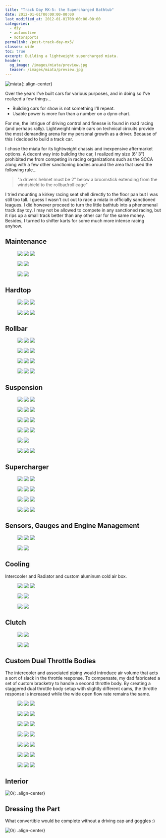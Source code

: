 ```yaml
---
title: "Track Day MX-5: the Supercharged Bathtub"
date: 2012-01-01T00:00:00-00:00
last_modified_at: 2012-01-01T00:00:00-00:00
categories:
  - diy
  - automotive
  - motorsports
permalink: /post-track-day-mx5/
classes: wide
toc: true
excerpt: Building a lightweight supercharged miata.
header:
  og_image: /images/miata/preview.jpg
  teaser: /images/miata/preview.jpg
---
```


![miata](/images/miata/preview.jpg){:.align-center}

Over the years I've built cars for various purposes, and in doing so I've realized a few things...

- Building cars for show is not something I'll repeat.
- Usable power is more fun than a number on a dyno chart.

For me, the intrigue of driving control and finesse is found in road racing (and perhaps rally).  Lightweight nimble cars on technical circuits provide the most demanding arena for my personal growth as a driver.  Because of this I decided to build a track car.  

I chose the miata for its lightweight chassis and inexpensive aftermarket options.  A decent way into building the car, I realized my size (6' 3") prohibited me from competing in racing organizations such as the SCCA along with a few other sanctioning bodies around the area that used the following rule...

> "a drivers helmet must be 2" below a broomstick extending from the windshield to the rollbar/roll cage"

I tried mounting a kirkey racing seat shell directly to the floor pan but I was still too tall.  I guess I wasn't cut out to race a miata in officially sanctioned leagues.  I did however proceed to turn the little bathtub into a phenomenal track day toy.  I may not be allowed to compete in any sanctioned racing, but it rips up a small track better than any other car for the same money.  Besides, I turned to shifter karts for some much more intense racing anyhow.

## Maintenance

<figure class="third">
    <img src="/images/miata/maintenance/0.jpg">
    <img src="/images/miata/maintenance/3.jpg">
    <img src="/images/miata/maintenance/1.jpg">
</figure>

<figure class="half">
    <img src="/images/miata/maintenance/2.jpg">
    <img src="/images/miata/maintenance/4.jpg">
</figure>

<figure class="half">
    <img src="/images/miata/maintenance/5.jpg">
    <img src="/images/miata/maintenance/6.jpg">
</figure>

## Hardtop

<figure class="third">
    <img src="/images/miata/hardtop/0.jpg">
    <img src="/images/miata/hardtop/2.jpg">
    <img src="/images/miata/hardtop/3.jpg">
</figure>

<figure class="third">
    <img src="/images/miata/hardtop/4.jpg">
    <img src="/images/miata/hardtop/5.jpg">
    <img src="/images/miata/hardtop/6.jpg">
</figure>

## Rollbar

<figure class="third">
    <img src="/images/miata/rollbar/0.jpg">
    <img src="/images/miata/rollbar/1.jpg">
    <img src="/images/miata/rollbar/2.jpg">
</figure>

<figure class="third">
    <img src="/images/miata/rollbar/3.jpg">
    <img src="/images/miata/rollbar/4.jpg">
    <img src="/images/miata/rollbar/5.jpg">
</figure>

<figure class="third">
    <img src="/images/miata/rollbar/6.jpg">
    <img src="/images/miata/rollbar/7.jpg">
    <img src="/images/miata/rollbar/9.jpg">
</figure>

<figure class="third">
    <img src="/images/miata/rollbar/8.jpg">
    <img src="/images/miata/rollbar/10.jpg">
    <img src="/images/miata/rollbar/11.jpg">
</figure>

## Suspension

<figure class="third">
    <img src="/images/miata/suspension/0.jpg">
    <img src="/images/miata/suspension/10.jpg">
    <img src="/images/miata/suspension/11.jpg">
</figure>

<figure class="third">
    <img src="/images/miata/suspension/2.jpg">
    <img src="/images/miata/suspension/13.jpg">
    <img src="/images/miata/suspension/3.jpg">
</figure>

<figure class="third">
    <img src="/images/miata/suspension/4.jpg">
    <img src="/images/miata/suspension/5.jpg">
    <img src="/images/miata/suspension/6.jpg">
</figure>

<figure class="third">
    <img src="/images/miata/suspension/12.jpg">
    <img src="/images/miata/suspension/15.jpg">
    <img src="/images/miata/suspension/14.jpg">
</figure>

<figure class="half">
    <img src="/images/miata/suspension/8.jpg">
    <img src="/images/miata/suspension/9.jpg">
</figure>

<figure class="third">
    <img src="/images/miata/suspension/1.jpg">
    <img src="/images/miata/suspension/7.jpg">
    <img src="/images/miata/suspension/16.jpg">
</figure>

## Supercharger

<figure class="third">
    <img src="/images/miata/supercharger/0.jpg">
    <img src="/images/miata/supercharger/1.jpg">
    <img src="/images/miata/supercharger/2.jpg">
</figure>

<figure class="third">
    <img src="/images/miata/supercharger/3.jpg">
    <img src="/images/miata/supercharger/4.jpg">
    <img src="/images/miata/supercharger/5.jpg">
</figure>

<figure class="third">
    <img src="/images/miata/supercharger/6.jpg">
    <img src="/images/miata/supercharger/7.jpg">
    <img src="/images/miata/supercharger/8.jpg">
</figure>

<figure class="third">
    <img src="/images/miata/supercharger/9.jpg">
    <img src="/images/miata/supercharger/10.jpg">
    <img src="/images/miata/supercharger/11.jpg">
</figure>

## Sensors, Gauges and Engine Management

<figure class="third">
    <img src="/images/miata/sensors/0.jpg">
    <img src="/images/miata/sensors/1.jpg">
    <img src="/images/miata/sensors/2.jpg">
</figure>

<figure class="half">
    <img src="/images/miata/sensors/3.jpg">
    <img src="/images/miata/sensors/4.jpg">
</figure>

## Cooling

Intercooler and Radiator and custom aluminum cold air box.

<figure class="third">
    <img src="/images/miata/cooling/0.jpg">
    <img src="/images/miata/cooling/3.jpg">
    <img src="/images/miata/cooling/4.jpg">
</figure>

<figure class="half">
    <img src="/images/miata/cooling/1.jpg">
    <img src="/images/miata/cooling/2.jpg">
</figure>

<figure class="half">
    <img src="/images/miata/cooling/5.jpg">
    <img src="/images/miata/cooling/6.jpg">
</figure>

## Clutch

<figure class="half">
    <img src="/images/miata/clutch/0.jpg">
    <img src="/images/miata/clutch/1.jpg">
</figure>

<figure class="half">
    <img src="/images/miata/clutch/2.jpg">
    <img src="/images/miata/clutch/3.jpg">
</figure>

## Custom Dual Throttle Bodies

The intercooler and associated piping would introduce air volume that acts a sort of slack in the throttle response. To compensate, my dad fabricated a set of custom bracketry to handle a second throttle body. By creating a staggered dual throttle body setup with slightly different cams, the throttle response is increased while the wide open flow rate remains the same.

<figure class="third">
    <img src="/images/miata/throttle-bodies/0.jpg">
    <img src="/images/miata/throttle-bodies/1.jpg">
    <img src="/images/miata/throttle-bodies/2.jpg">
</figure>

<figure class="third">
    <img src="/images/miata/throttle-bodies/3.jpg">
    <img src="/images/miata/throttle-bodies/4.jpg">
    <img src="/images/miata/throttle-bodies/5.jpg">
</figure>

<figure class="third">
    <img src="/images/miata/throttle-bodies/6.jpg">
    <img src="/images/miata/throttle-bodies/7.jpg">
    <img src="/images/miata/throttle-bodies/8.jpg">
</figure>

<figure class="third">
    <img src="/images/miata/throttle-bodies/9.jpg">
    <img src="/images/miata/throttle-bodies/10.jpg">
    <img src="/images/miata/throttle-bodies/11.jpg">
</figure>

<figure class="third">
    <img src="/images/miata/throttle-bodies/12.jpg">
    <img src="/images/miata/throttle-bodies/13.jpg">
    <img src="/images/miata/throttle-bodies/14.jpg">
</figure>

<figure class="third">
    <img src="/images/miata/throttle-bodies/15.jpg">
    <img src="/images/miata/throttle-bodies/16.jpg">
    <img src="/images/miata/throttle-bodies/18.jpg">
</figure>

<figure class="third">
    <img src="/images/miata/throttle-bodies/19.jpg">
    <img src="/images/miata/throttle-bodies/20.jpg">
    <img src="/images/miata/throttle-bodies/21.jpg">
</figure>

## Interior

![0](/images/miata/misc/0.jpg){: .align-center}

## Dressing the Part

What convertible would be complete without a driving cap and goggles :)

![0](/images/miata/misc/1.jpg){: .align-center}